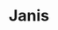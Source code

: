 ---
title: Janis
date: 
draft: false

# descripcion
description : Pulsera de plata 925 y microcubic

materials: Plata 925

color: Plateado

dimensions: 20cm largo

code: 03-21-0508

type: "Pulseras"

categories: []

price: $14.920,00

price_eftvo: $12.680,00

# Images
# first image will be shown in the product page
images:
  # - image: "images/path_to_image"
  # La ubicacion de las imagenes es imagenes/Pulseras/Pulseras.Microcubic/03-21-0508-janis
  - image: "./images/pulseras/microcubic/03-21-0508.JPG"
---